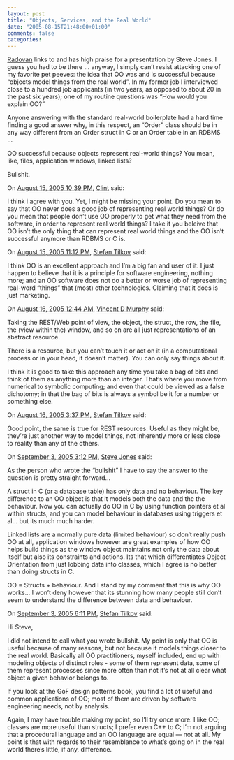 ```yaml
---
layout: post
title: "Objects, Services, and the Real World"
date: "2005-08-15T21:48:00+01:00"
comments: false
categories: 
---
```


<p><a href="http://radovanjanecek.net/blog/archives/000269.html">Radovan</a> links to and has high praise for a presentation by Steve Jones. I guess you had to be there &#8230; anyway, I simply can&#8217;t resist attacking one of my favorite pet peeves: the idea that OO was and is successful because &#8220;objects model things from the real world&#8221;. In my former job I interviewed close to a hundred job applicants (in two years, as opposed to about 20 in the past six years); one of my routine questions was &#8220;How would you explain OO?&#8221;</p>

<p>Anyone answering with the standard real-world boilerplate had a hard time finding a good answer why, in this respect, an &#8220;Order&#8221; class should be in any way different from an Order struct in C or an Order table in an RDBMS &#8230; </p>

<p>OO successful because objects represent real-world things? You mean, like, files, application windows, linked lists?</p>

<p>Bullshit.</p>

<section class="comments">

<div class="comment" id="comment-596">
On <a href="#comment-596" title="Permalink to this comment">August 15, 2005 10:39 PM</a>, <a href="http://www.h3osoftware.com" title="http://www.h3osoftware.com" rel="nofollow">Clint</a>
said:
<p>I think i agree with you. Yet, I might be missing your point. Do you mean to say that OO never does a good job of representing real world things? Or do you mean that people don&#8217;t use OO properly to get what they need from the software, in order to represent real world things? I take it you beleive that OO isn&#8217;t the only thing that can represent real world things and the OO isn&#8217;t successful anymore than RDBMS or C is.</p>


<div class="comment" id="comment-597">
On <a href="#comment-597" title="Permalink to this comment">August 15, 2005 11:12 PM</a>, <a href="/en/staff/st/">Stefan Tilkov</a>
said:
<p>I think OO is an excellent approach and I&#8217;m a big fan and user of it. I just happen to believe that it is a principle for software engineering, nothing more; and an OO software does not do a better or worse job of representing real-word &#8220;things&#8221; that (most) other technologies. Claiming that it does is just marketing.</p>


<div class="comment" id="comment-598">
On <a href="#comment-598" title="Permalink to this comment">August 16, 2005 12:44 AM</a>, <a href="http://vdm.cc/" title="http://vdm.cc/" rel="nofollow">Vincent D Murphy</a>
said:
<p>Taking the REST/Web point of view, the object, the struct, the row, the file, the (view within the) window, and so on are all just representations of an abstract resource.</p>

<p>There is a resource, but you can&#8217;t touch it or act on it (in a computational process or in your head, it doesn&#8217;t matter). You can only say things about it.</p>

<p>I think it is good to take this approach any time you take a bag of bits and think of them as anything more than an integer. That&#8217;s where you move from numerical to symbolic computing; and even that could be viewed as a false dichotomy; in that the bag of bits is always a symbol be it for a number or something else.</p>


<div class="comment" id="comment-599">
On <a href="#comment-599" title="Permalink to this comment">August 16, 2005  3:37 PM</a>, <a href="/en/staff/st/">Stefan Tilkov</a>
said:
<p>Good point, the same is true for REST resources: Useful as they might be, they&#8217;re just another way to model things, not inherently more or less close to reality than any of the others.</p>


<div class="comment" id="comment-600">
On <a href="#comment-600" title="Permalink to this comment">September  3, 2005  3:12 PM</a>, <a href="http://service-architecture.blogspot.com/" title="http://service-architecture.blogspot.com/" rel="nofollow">Steve Jones</a>
said:
<p>As the person who wrote the &#8220;bullshit&#8221; I have to say the answer to the question is pretty straight forward&#8230;</p>

<p>A struct in C (or a database table) has only data and no behaviour.  The key difference to an OO object is that it models both the data and the the behaviour.  Now you can actually do OO in C by using function pointers et al within structs, and you can model behaviour in databases using triggers et al&#8230; but its much much harder.</p>

<p>Linked lists are a normally pure data (limited behaviour) so don&#8217;t really push OO at all, application windows however are great examples of how OO helps build things as the window object maintains not only the data about itself but also its constraints and actions.  Its that which differentiates Object Orientation from just lobbing data into classes, which I agree is no better than doing structs in C.  </p>

<p>OO = Structs + behaviour. And I stand by my comment that this is why OO works&#8230; I won&#8217;t deny however that its stunning how many people still don&#8217;t seem to understand the difference between data and behaviour.</p>


<div class="comment" id="comment-601">
On <a href="#comment-601" title="Permalink to this comment">September  3, 2005  6:11 PM</a>, <a href="/en/staff/st/">Stefan Tilkov</a>
said:
<p>Hi Steve,</p>

<p>I did not intend to call what you wrote bullshit. My point is only that OO is useful because of many reasons, but not because it models things closer to the real world. Basically all OO practitioners, myself included, end up with modeling objects of distinct roles - some of them represent data, some of them represent processes since more often than not it&#8217;s not at all clear what object a given behavior belongs to. </p>

<p>If you look at the GoF design patterns book, you find a lot of useful and common applications of OO; most of them are driven by software engineering needs, not by analysis. </p>

<p>Again, I may have trouble making my point, so I&#8217;ll try once more: I like OO; classes are more useful than structs; I prefer even C++ to C; I&#8217;m not arguing that a procedural language and an OO language are equal &#8212; not at all. My point is that with regards to their resemblance to what&#8217;s going on in the real world there&#8217;s little, if any, difference.</p>


</section>

